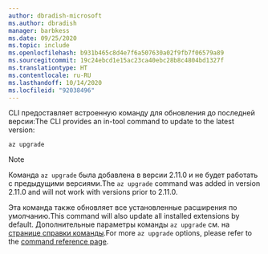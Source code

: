 ```yaml
---
author: dbradish-microsoft
ms.author: dbradish
manager: barbkess
ms.date: 09/25/2020
ms.topic: include
ms.openlocfilehash: b931b465c8d4e7f6a507630a02f9fb7f06579a89
ms.sourcegitcommit: 19c24ebcd1e15ac23ca40ebc28b8c4804bd1327f
ms.translationtype: HT
ms.contentlocale: ru-RU
ms.lasthandoff: 10/14/2020
ms.locfileid: "92038496"
---
```

<span data-ttu-id="f57e1-101">CLI предоставляет встроенную команду для обновления до последней версии:</span><span class="sxs-lookup"><span data-stu-id="f57e1-101">The CLI provides an in-tool command to update to the latest version:</span></span>

```azurecli
az upgrade
```

> [!NOTE]
>
> <span data-ttu-id="f57e1-102">Команда `az upgrade` была добавлена в версии 2.11.0 и не будет работать с предыдущими версиями.</span><span class="sxs-lookup"><span data-stu-id="f57e1-102">The `az upgrade` command was added in version 2.11.0 and will not work with versions prior to 2.11.0.</span></span>
>
> <span data-ttu-id="f57e1-103">Эта команда также обновляет все установленные расширения по умолчанию.</span><span class="sxs-lookup"><span data-stu-id="f57e1-103">This command will also update all installed extensions by default.</span></span> <span data-ttu-id="f57e1-104">Дополнительные параметры команды `az upgrade` см. на [странице справки команды](/cli/azure/reference-index#az_upgrade).</span><span class="sxs-lookup"><span data-stu-id="f57e1-104">For more `az upgrade` options, please refer to the [command reference page](/cli/azure/reference-index#az_upgrade).</span></span>

